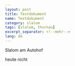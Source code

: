 ```yaml
---
layout: post
title: Testdokument
name: Testdokument
category: slalom
tags: [slalom, thurnau]
excerpt_separator: <!--mehr-->
lang: de
---
```


Slalom am Autohof

<!--mehr-->

heute nicht
